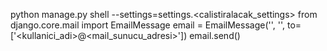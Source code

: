 python manage.py shell --settings=settings.<calistiralacak_settings>
from django.core.mail import EmailMessage
email = EmailMessage('<kelime1>', '<kelime2>', to=['<kullanici_adi>@<mail_sunucu_adresi>'])
email.send()
